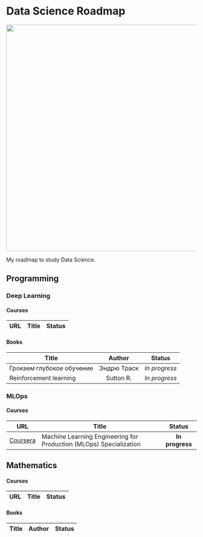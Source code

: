 # Data Science Roadmap

<p align="center"> 
<img src="https://cdn-images-1.medium.com/max/1200/1*E1haIGB9K4K89PsFZgm-pw.jpeg" width="600">
</p>

My roadmap to study Data Science.

## Programming


### Deep Learning
#### Courses
| URL | Title | Status |
| :---: | --- | :---: |

#### Books
| Title | Author | Status |
| --- | :---: | :---: |
| Грокаем глубокое обучение | Эндрю Траск | *In progress* |
| Reinforcement learning | Sutton R. | *In progress* |

### MLOps
#### Courses
| URL | Title | Status |
| :---: | --- | :---: |
| [Coursera](https://www.coursera.org/specializations/machine-learning-engineering-for-production-mlops) | Machine Learning Engineering for Production (MLOps) Specialization | **In progress** |


## Mathematics
#### Courses
| URL | Title | Status |
| :---: | --- | :---: |
#### Books
| Title | Author | Status |
| --- | :---: | :---: |


